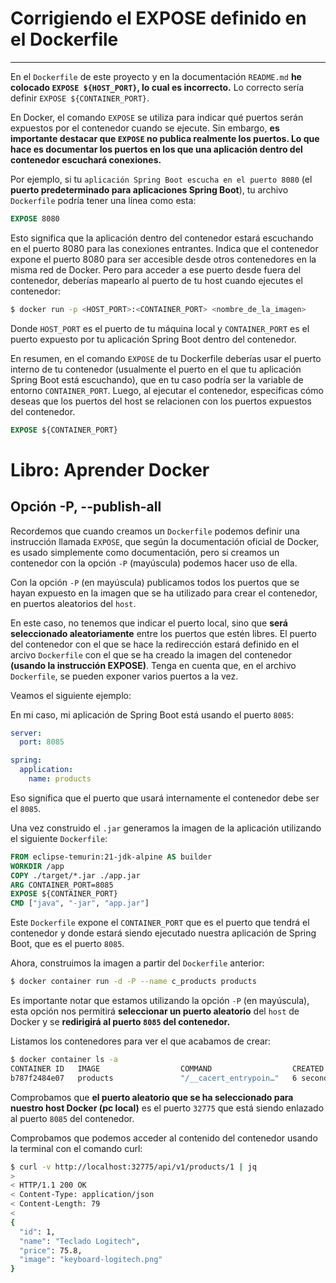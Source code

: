 # Corrigiendo el EXPOSE definido en el Dockerfile

---

En el `Dockerfile` de este proyecto y en la documentación `README.md` **he colocado `EXPOSE ${HOST_PORT}`, lo cual es
incorrecto.** Lo correcto sería definir `EXPOSE ${CONTAINER_PORT}`.

En Docker, el comando `EXPOSE` se utiliza para indicar qué puertos serán expuestos por el contenedor cuando se ejecute.
Sin embargo, **es importante destacar que `EXPOSE` no publica realmente los puertos. Lo que hace es documentar los
puertos en los que una aplicación dentro del contenedor escuchará conexiones.**

Por ejemplo, si tu `aplicación Spring Boot escucha en el puerto 8080` (el **puerto predeterminado para aplicaciones
Spring Boot**), tu archivo `Dockerfile` podría tener una línea como esta:

````dockerfile
EXPOSE 8080
````

Esto significa que la aplicación dentro del contenedor estará escuchando en el puerto 8080 para las conexiones
entrantes. Indica que el contenedor expone el puerto 8080 para ser accesible desde otros contenedores en la misma red
de Docker. Pero para acceder a ese puerto desde fuera del contenedor, deberías mapearlo al puerto de tu host cuando
ejecutes el contenedor:

````bash
$ docker run -p <HOST_PORT>:<CONTAINER_PORT> <nombre_de_la_imagen>
````

Donde `HOST_PORT` es el puerto de tu máquina local y `CONTAINER_PORT` es el puerto expuesto por tu aplicación Spring
Boot dentro del contenedor.

En resumen, en el comando `EXPOSE` de tu Dockerfile deberías usar el puerto interno de tu contenedor (usualmente el
puerto en el que tu aplicación Spring Boot está escuchando), que en tu caso podría ser la variable de entorno
`CONTAINER_PORT`. Luego, al ejecutar el contenedor, especificas cómo deseas que los puertos del host se relacionen con
los puertos expuestos del contenedor.

````dockerfile
EXPOSE ${CONTAINER_PORT}
````

# Libro: Aprender Docker

## Opción -P, --publish-all

Recordemos que cuando creamos un `Dockerfile` podemos definir una instrucción llamada `EXPOSE`, que según la
documentación oficial de Docker, es usado simplemente como documentación, pero si creamos un contenedor con la
opción `-P` (mayúscula) podemos hacer uso de ella.

Con la opción `-P` (en mayúscula) publicamos todos los puertos que se hayan expuesto en la imagen que se ha utilizado
para crear el contenedor, en puertos aleatorios del `host`.

En este caso, no tenemos que indicar el puerto local, sino que **será seleccionado aleatoriamente** entre los puertos
que estén libres. El puerto del contenedor con el que se hace la redirección estará definido en el arcivo `Dockerfile`
con el que se ha creado la imagen del contenedor **(usando la instrucción EXPOSE)**. Tenga en cuenta que, en el archivo
`Dockerfile`, se pueden exponer varios puertos a la vez.

Veamos el siguiente ejemplo:

En mi caso, mi aplicación de Spring Boot está usando el puerto `8085`:

````yaml
server:
  port: 8085

spring:
  application:
    name: products
````

Eso significa que el puerto que usará internamente el contenedor debe ser el `8085`.

Una vez construido el `.jar` generamos la imagen de la aplicación utilizando el siguiente `Dockerfile`:

````dockerfile
FROM eclipse-temurin:21-jdk-alpine AS builder
WORKDIR /app
COPY ./target/*.jar ./app.jar
ARG CONTAINER_PORT=8085
EXPOSE ${CONTAINER_PORT}
CMD ["java", "-jar", "app.jar"]
````

Este `Dockerfile` expone el `CONTAINER_PORT` que es el puerto que tendrá el contenedor y donde estará siendo ejecutado
nuestra aplicación de Spring Boot, que es el puerto `8085`.

Ahora, construimos la imagen a partir del `Dockerfile` anterior:

````bash
$ docker container run -d -P --name c_products products
````

Es importante notar que estamos utilizando la opción `-P` (en mayúscula), esta opción nos permitirá **seleccionar un
puerto aleatorio** del `host` de Docker y se **redirigirá al puerto `8085` del contenedor.**

Listamos los contenedores para ver el que acabamos de crear:

````bash
$ docker container ls -a
CONTAINER ID   IMAGE                  COMMAND                  CREATED         STATUS             PORTS                              NAMES
b787f2484e07   products               "/__cacert_entrypoin…"   6 seconds ago   Up 4 seconds       0.0.0.0:32775->8085/tcp            c_products
````

Comprobamos que **el puerto aleatorio que se ha seleccionado para nuestro host Docker (pc local)** es el puerto `32775`
que está siendo enlazado al puerto `8085` del contenedor.

Comprobamos que podemos acceder al contenido del contenedor usando la terminal con el comando curl:

````bash
$ curl -v http://localhost:32775/api/v1/products/1 | jq
>
< HTTP/1.1 200 OK
< Content-Type: application/json
< Content-Length: 79
<
{
  "id": 1,
  "name": "Teclado Logitech",
  "price": 75.8,
  "image": "keyboard-logitech.png"
}
````